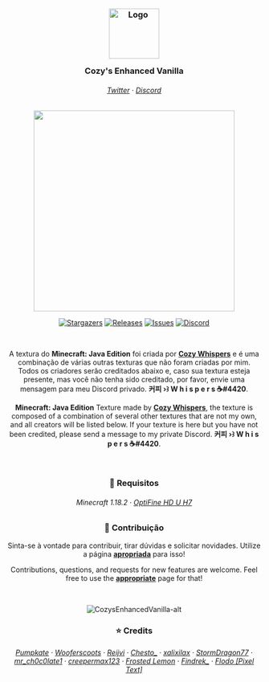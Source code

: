 <h3 align="center">
	<img src="https://media.discordapp.net/attachments/1042553603879080016/1089335602677285024/CozyImage2.png" width="100" alt="Logo"/><br/>
	<img src="https://i.imgur.com/a97tdtX.png" height="30" width="0px"/>
	Cozy's Enhanced Vanilla
	<img src="https://i.imgur.com/a97tdtX.png" height="30" width="0px"/>
</h3>

<h6 align="center">
  <a href="https://twitter.com/https_whispers">Twitter</a>
  ·
  <a href="https://discord.gg/fDqbN4krCB">Discord</a>
</h6>

<p align="center">
  <img src="https://i.imgur.com/2ZHhPj1.png" width="400" />
</p>

<p align="center">
	<a href="https://github.com/CozyWhispers/CozysEnhancedVanilla/stargazers">
		<img alt="Stargazers" src="https://img.shields.io/github/stars/kaffeerealms?style=for-the-badge&logo=starship&color=C9CBFF&logoColor=D9E0EE&labelColor=302D41"></a>
	<a href="https://github.com/CozyWhispers/CozysEnhancedVanilla/releases/latest">
		<img alt="Releases" src="https://img.shields.io/github/release/CozyWhispers/CozysEnhancedVanilla.svg?style=for-the-badge&logo=github&color=F2CDCD&logoColor=D9E0EE&labelColor=302D41"/></a>
	<a href="https://github.com/CozyWhispers/CozysEnhancedVanilla/issues">
		<img alt="Issues" src="https://img.shields.io/github/issues/CozyWhispers/CozysEnhancedVanilla?style=for-the-badge&logo=gitbook&color=B5E8E0&logoColor=D9E0EE&labelColor=302D41"></a>
	<a href="https://discord.gg/fDqbN4krCB">
		<img alt="Discord" src="https://img.shields.io/discord/1089297487195549787?style=for-the-badge&logo=discord&color=DDB6F2&logoColor=D9E0EE&labelColor=302D41"></a>
</p>

&nbsp;

<p align="center">
A textura do <b>Minecraft: Java Edition</b> foi criada por <a href="https://github.com/CozyWhispers"><b>Cozy Whispers</b></a> e é uma combinação de várias outras texturas que não foram criadas por mim. Todos os criadores serão creditados abaixo e, caso sua textura esteja presente, mas você não tenha sido creditado, por favor, envie uma mensagem para meu Discord privado. <b>커피 ›꒱ W h i s p e r s ☕#4420</b>.
</p>

<p align="center">
<b>Minecraft: Java Edition</b> Texture made by <a href="https://github.com/CozyWhispers"><b>Cozy Whispers</b></a>, the texture is composed of a combination of several other textures that are not my own, and all creators will be listed below. If your texture is here but you have not been credited, please send a message to my private Discord. <b>커피 ›꒱ W h i s p e r s ☕#4420</b>.
</p>

&nbsp;

<h3 align="center">
📃 Requisitos
</h3>

<h6 align="center">
  <a>Minecraft 1.18.2</a>
  ·
  <a href="https://optifine.net/adloadx?f=OptiFine_1.18.2_HD_U_H7.jar">OptiFine HD U H7</a>
</h6>

<h3 align="center">
🤝 Contribuição
</h3>

<p align="center">
Sinta-se à vontade para contribuir, tirar dúvidas e solicitar novidades. Utilize a página <a href="https://github.com/CozyWhispers/CozysEnhancedVanilla/issues"><b>apropriada</b></a> para isso!
</p>

<p align="center">
Contributions, questions, and requests for new features are welcome. Feel free to use the <a href="https://github.com/CozyWhispers/CozysEnhancedVanilla/issues"><b>appropriate</b></a> page for that!
</p>

&nbsp;

<p align="center">
<img src="https://media.discordapp.net/attachments/1042553603879080016/1089339438959710259/Cozy.png" alt="CozysEnhancedVanilla-alt"/>
</p>

<h3 align="center">
⭐️ Credits
</h3>

<h6 align="center">
  <a href="www.planetminecraft.com/member/pumpkate/">Pumpkate</a>
  ·
  <a href="https://www.planetminecraft.com/member/wooferscoots/">Wooferscoots</a>
  ·
  <a href="https://www.planetminecraft.com/member/reijvi/">Reijvi</a>
  ·
  <a href="https://www.planetminecraft.com/member/chesto_/">Chesto_</a>
  ·
  <a href="https://www.planetminecraft.com/member/xalixilax/">xalixilax</a>
  ·
  <a href="https://www.planetminecraft.com/member/stormdragon77/">StormDragon77</a>
  ·
  <a href="https://www.curseforge.com/members/mr_ch0c0late1/projects">mr_ch0c0late1</a>
  ·
  <a href="https://www.planetminecraft.com/member/creepermax123/">creepermax123</a>
  ·
  <a href="https://www.planetminecraft.com/member/frosted_lemon/">Frosted Lemon</a>
  ·
  <a href="https://www.curseforge.com/members/findrek_/projects">Findrek_</a>
  ·
  <a href="https://twitter.com/FlodotelitoKifo/">Flodo [Pixel Text]</a>
</h6>
